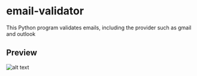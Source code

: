 # email-validator
This Python program validates emails, including the provider such as gmail and outlook

## Preview

![alt text](https://lh3.googleusercontent.com/ZWwzLAyPNV-p7-Max-A3y-dJziQpXLvpPK5NlKsbAirlTTR1vE3g3rorbEMr4Q4klWGpuWfdDkxTxBFQji0c2jwVMtItcGKwgcs52kgu0S9mhfT3D0BBdU2xXpyxqczCnjk9mv6S3Nk-hh1GqMarb7YP8laWClSFmdaBFSqI5kxhVxYKh8cxhitBuaNSoXyfe1YkUCvIaETIiBVnoIV4cY1FdWyyCWUBA8lGcyLIQiMzgpU97XaldVQcCLZwwGINzSC_jAtf8yUFTmkzGxEcuY7N2-q4IBpSfTLQb3l1dxgu_10bFzwK9tFyDAnw-rAjHUGfmCfaC05Ixr_aTuzaLqpPWBOBxfvP0lFu97nXdjZBgzHR_p9EsGLFmfe634nb8fOQNzN_mGQPyQrEmdgG71f_eIJRtK409oXHGgs9f3xMwTGNiciruC3_P4Oua7u7r6YVPQwOhv5qMYesA3OjKyMdOd0eRkZu02IMeFY4Z_vq6BmT1xvyK6zvh3VNbUZK5Cc3KS8-uuvL8Z8y19Cf1jQgT77xVesRqxVBoT7pwuGpUVruChuYoUITyT3apen6mq9do-2ALU_o0IOA9ZyASUHVYvWYuWYmlYF6EtBA-rlyTgOaMcgAHZd-pXbthckPOkAIhzJqbX5phFUAwNQO8IYgzwRTjxAAyhFon_gaHo01oOokm4u6g7JsBMEd6bKIt_LT861joZgYdDrIe_vf8Mr3=w1236-h695-no?authuser=0)
